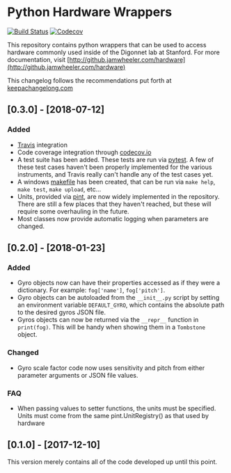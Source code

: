 # Python Hardware Wrappers

[![Build Status](https://travis-ci.org/jondoesntgit/hardware.svg?branch=master)](https://travis-ci.org/jondoesntgit/hardware)
[![Codecov](https://img.shields.io/codecov/c/github/jondoesntgit/hardware.svg)](https://codecov.io/gh/jondoesntgit/hardware)

This repository contains python wrappers that can be used to access hardware
commonly used inside of the Digonnet lab at Stanford. For more documentation,
visit [http://github.jamwheeler.com/hardware](http://github.jamwheeler.com/hardware)

This changelog follows the recommendations put forth at [keepachangelong.com](http://keepachangelog.com/en/0.3.0/)

## [0.3.0] - [2018-07-12]
### Added
- [Travis](https://travis-ci.org/) integration
- Code coverage integration through [codecov.io](https://codecov.io/)
- A test suite has been added. These tests are run via [pytest](https://docs.pytest.org/en/latest/). A few of these test cases haven't been properly implemented for the various
instruments, and Travis really can't handle any of the test cases yet.
- A windows [makefile](https://en.wikipedia.org/wiki/Makefile) has been created,
that can be run via `make help`, `make test`, `make upload`, etc...
- Units, provided via [pint](http://pint.readthedocs.io/en/latest/), are now
widely implemented in the repository. There are still a few places that they
haven't reached, but these will require some overhauling in the future.
- Most classes now provide automatic logging when parameters are changed.

## [0.2.0] - [2018-01-23]
### Added
- Gyro objects now can have their properties accessed as if they were a dictionary. For example: `fog['name']`, `fog['pitch']`.
- Gyro objects can be autoloaded from the `__init__.py` script by setting an environment variable `DEFAULT_GYRO`, which contains the absolute path to the desired gyros JSON file.
- Gyros objects can now be returned via the `__repr__` function in `print(fog)`. This will be handy when showing them in a `Tombstone` object.

### Changed
- Gyro scale factor code now uses sensitivity and pitch from either parameter arguments or JSON file values.

### FAQ
- When passing values to setter functions, the units must be specified. Units must come from the same pint.UnitRegistry() as that used by hardware

## [0.1.0] - [2017-12-10]

This version merely contains all of the code developed up until this point.
